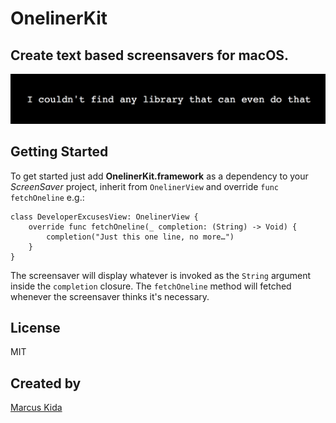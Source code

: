 # OnelinerKit

## Create text based screensavers for macOS.

![Banner](banner.png)

## Getting Started

To get started just add **OnelinerKit.framework** as a dependency to your *ScreenSaver* project, inherit from `OnelinerView` and override `func fetchOneline` e.g.:

```
class DeveloperExcusesView: OnelinerView {
	override func fetchOneline(_ completion: (String) -> Void) {
		completion("Just this one line, no more…")
	}
}
```

The screensaver will display whatever is invoked as the `String` argument inside the `completion` closure. The `fetchOneline` method will fetched whenever the screensaver thinks it's necessary.

## License

MIT

## Created by

[Marcus Kida](https://github.com/kimar)
